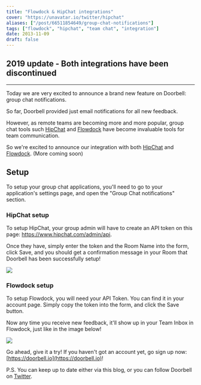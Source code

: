 ```yaml
---
title: "Flowdock & HipChat integrations"
cover: "https://unavatar.io/twitter/hipchat"
aliases: ["/post/66511854649/group-chat-notifications"]
tags: ["flowdock", "hipchat", "team chat", "integration"]
date: 2013-11-09
draft: false
---
```


## 2019 update - Both integrations have been discontinued

---

Today we are very excited to announce a brand new feature on Doorbell: group chat notifications.

So far, Doorbell provided just email notifications for all new feedback.

However, as remote teams are becoming more and more popular, group chat tools such [HipChat](https://hipchat.com) and [Flowdock](https://www.flowdock.com) have become invaluable tools for team communication.

<!--more-->

So we're excited to announce our integration with both [HipChat](https://hipchat.com) and [Flowdock](https://www.flowdock.com). (More coming soon)

## Setup

To setup your group chat applications, you'll need to go to your application's settings page, and open the "Group Chat notifications" section.

### HipChat setup

To setup HipChat, your group admin will have to create an API token on this page: https://www.hipchat.com/admin/api.

Once they have, simply enter the token and the Room Name into the form, click Save, and you should get a confirmation message in your Room that Doorbell has been successfully setup!

![](/img/integrations/chat/hipchat.png)

### Flowdock setup

To setup Flowdock, you will need your API Token. You can find it in your account page. Simply copy the token into the form, and click the Save button.

Now any time you receive new feedback, it'll show up in your Team Inbox in Flowdock, just like in the image below!

![](/img/integrations/chat/flowdock.png)

Go ahead, give it a try! If you haven't got an account yet, go sign up now: [https://doorbell.io](https://doorbell.io)!

P.S. You can keep up to date either via this blog, or you can follow Doorbell on [Twitter](https://twitter.com/doorbell_io).
